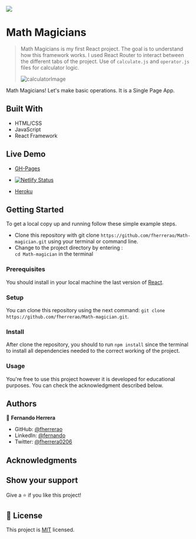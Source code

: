 ![](https://img.shields.io/badge/Microverse-blueviolet)

# Math Magicians

> Math Magicians is my first React project. The goal is to understand how this framework works. I used React Router to interact between the different tabs of the project. Use of `calculate.js` and `operator.js` files for calculator logic.
>
> ![calculatorImage](https://user-images.githubusercontent.com/91301423/153205643-cc65174b-3d9a-43e2-81bf-d66c85312fea.png)

Math Magicians! Let's make basic operations. It is a Single Page App.

## Built With

- HTML/CSS
- JavaScript
- React Framework

## Live Demo

- [GH-Pages](https://fherrerao.github.io/Math-magician/) 

- [![Netlify Status](https://api.netlify.com/api/v1/badges/27cf5441-21e5-458b-b88e-e020e7ce2309/deploy-status)](https://matth-magician.netlify.app/)

- [Heroku](https://math-magician-fh.herokuapp.com/)

## Getting Started

To get a local copy up and running follow these simple example steps.

- Clone this repository with git clone `https://github.com/fherrerao/Math-magician.git` using your terminal or command line.
- Change to the project directory by entering : <br>
  `cd Math-magician` in the terminal

### Prerequisites

You should install in your local machine the last version of [React](https://en.reactjs.org/).

### Setup

You can clone this repository using the next command: `git clone https://github.com/fherrerao/Math-magician.git`.

### Install

After clone the repository, you should to run `npm install` since the terminal to install all dependencies needed to the correct working of the project.

### Usage

You're free to use this project however it is developed for educational purposes. You can check the acknowledgment described below.

## Authors

👤 **Fernando Herrera**

- GitHub: [@fherrerao](https://github.com/fherrerao)
- LinkedIn: [@fernando](https://www.linkedin.com/in/fernando-herrera-25a6361b2/)
- Twitter: [@fherrera0206](https://twitter.com/fherrera0206)

## Acknowledgments

## Show your support

Give a ⭐️ if you like this project!

## 📝 License

This project is [MIT](./MIT.md) licensed.
